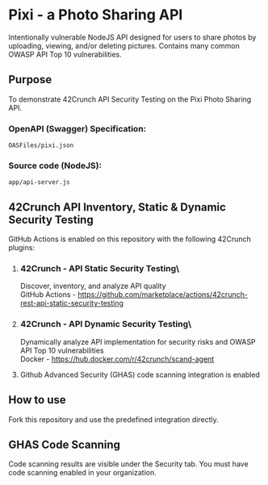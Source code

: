 # Pixi - a Photo Sharing API
Intentionally vulnerable NodeJS API designed for users to share photos by uploading, viewing, and/or deleting pictures. Contains many common OWASP API Top 10 vulnerabilities.

## Purpose
To demonstrate 42Crunch API Security Testing on the Pixi Photo Sharing API.

### OpenAPI (Swagger) Specification:
`OASFiles/pixi.json`

### Source code (NodeJS):
`app/api-server.js`

## 42Crunch API Inventory, Static & Dynamic Security Testing
GitHub Actions is enabled on this repository with the following 42Crunch plugins:
1. ### 42Crunch - API Static Security Testing\
   Discover, inventory, and analyze API quality\
   GitHub Actions - https://github.com/marketplace/actions/42crunch-rest-api-static-security-testing


2. ### 42Crunch - API Dynamic Security Testing\
   Dynamically analyze API implementation for security risks and OWASP API Top 10 vulnerabilities\
   Docker - https://hub.docker.com/r/42crunch/scand-agent


3. Github Advanced Security (GHAS) code scanning integration is enabled

## How to use 
Fork this repository and use the predefined integration directly.

## GHAS Code Scanning
Code scanning results are visible under the Security tab. You must have code scanning enabled in your organization.
